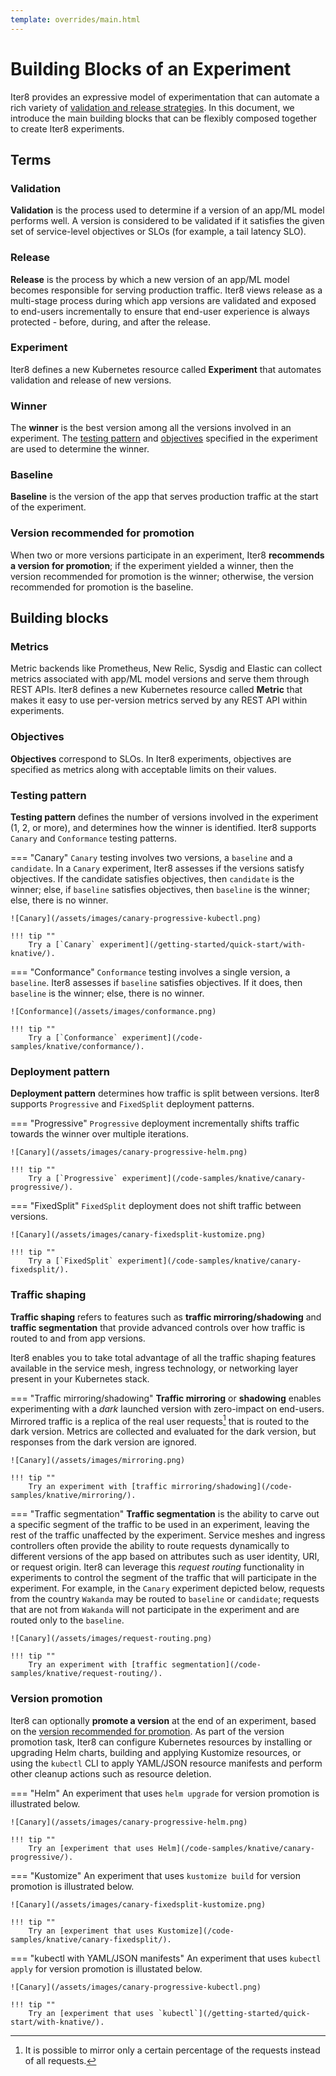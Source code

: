 ```yaml
---
template: overrides/main.html
---
```


# Building Blocks of an Experiment

Iter8 provides an expressive model of experimentation that can automate a rich variety of [validation and release strategies](/code-samples/knative/canary-progressive/). In this document, we introduce the main building blocks that can be flexibly composed together to create Iter8 experiments.

## Terms

### Validation

**Validation** is the process used to determine if a version of an app/ML model performs well. A version is considered to be validated if it satisfies the given set of service-level objectives or SLOs (for example, a tail latency SLO).

### Release

**Release** is the process by which a new version of an app/ML model becomes responsible for serving production traffic. Iter8 views release as a multi-stage process during which app versions are validated and exposed to end-users incrementally to ensure that end-user experience is always protected - before, during, and after the release.

### Experiment

Iter8 defines a new Kubernetes resource called **Experiment** that automates validation and release of new versions.

### Winner

The **winner** is the best version among all the versions involved in an experiment. The [testing pattern](#testing-pattern) and [objectives](#objectives) specified in the experiment are used to determine the winner.

### Baseline

**Baseline** is the version of the app that serves production traffic at the start of the experiment.

### Version recommended for promotion

When two or more versions participate in an experiment, Iter8 **recommends a version for promotion**; if the experiment yielded a winner, then the version recommended for promotion is the winner; otherwise, the version recommended for promotion is the baseline.

## Building blocks

### Metrics

Metric backends like Prometheus, New Relic, Sysdig and Elastic can collect metrics associated  with app/ML model versions and serve them through REST APIs. Iter8 defines a new Kubernetes resource called **Metric** that makes it easy to use per-version metrics served by any REST API within experiments.

### Objectives

**Objectives** correspond to SLOs. In Iter8 experiments, objectives are specified as metrics along with acceptable limits on their values.

### Testing pattern

**Testing pattern** defines the number of versions involved in the experiment (1, 2, or more), and determines how the winner is identified. Iter8 supports `Canary` and `Conformance` testing patterns.

=== "Canary"
    `Canary` testing involves two versions, a `baseline` and a `candidate`. In a `Canary` experiment, Iter8 assesses if the versions satisfy objectives. If the candidate satisfies objectives, then `candidate` is the winner; else, if `baseline` satisfies objectives, then `baseline` is the winner; else, there is no winner.

    ![Canary](/assets/images/canary-progressive-kubectl.png)

    !!! tip ""
        Try a [`Canary` experiment](/getting-started/quick-start/with-knative/).

=== "Conformance"
    `Conformance` testing involves a single version, a `baseline`. Iter8 assesses if `baseline` satisfies objectives. If it does, then `baseline` is the winner; else, there is no winner.

    ![Conformance](/assets/images/conformance.png)

    !!! tip ""
        Try a [`Conformance` experiment](/code-samples/knative/conformance/).

### Deployment pattern

**Deployment pattern** determines how traffic is split between versions. Iter8 supports `Progressive` and `FixedSplit` deployment patterns.

=== "Progressive"
    `Progressive` deployment incrementally shifts traffic towards the winner over multiple iterations.

    ![Canary](/assets/images/canary-progressive-helm.png)

    !!! tip ""
        Try a [`Progressive` experiment](/code-samples/knative/canary-progressive/).

=== "FixedSplit"
    `FixedSplit` deployment does not shift traffic between versions.

    ![Canary](/assets/images/canary-fixedsplit-kustomize.png)

    !!! tip ""
        Try a [`FixedSplit` experiment](/code-samples/knative/canary-fixedsplit/).

### Traffic shaping

**Traffic shaping** refers to features such as **traffic mirroring/shadowing** and **traffic segmentation** that provide advanced controls over how traffic is routed to and from app versions. 

Iter8 enables you to take total advantage of all the traffic shaping features available in the service mesh, ingress technology, or networking layer present in your Kubernetes stack.

=== "Traffic mirroring/shadowing"
    **Traffic mirroring** or **shadowing** enables experimenting with a *dark* launched version with zero-impact on end-users. Mirrored traffic is a replica of the real user requests[^1] that is routed to the dark version. Metrics are collected and evaluated for the dark version, but responses from the dark version are ignored.

    ![Canary](/assets/images/mirroring.png)

    !!! tip ""
        Try an experiment with [traffic mirroring/shadowing](/code-samples/knative/mirroring/).

=== "Traffic segmentation"
    **Traffic segmentation** is the ability to carve out a specific segment of the traffic to be used in an experiment, leaving the rest of the traffic unaffected by the experiment. Service meshes and ingress controllers often  provide the ability to route requests dynamically to different versions of the app based on attributes such as user identity, URI, or request origin. Iter8 can leverage this *request routing* functionality in experiments to control the segment of the traffic that will participate in the experiment. For example, in the `Canary` experiment depicted below, requests from the country `Wakanda` may be routed to `baseline` or `candidate`; requests that are not from `Wakanda` will not participate in the experiment and are routed only to the `baseline`.

    ![Canary](/assets/images/request-routing.png)

    !!! tip ""
        Try an experiment with [traffic segmentation](/code-samples/knative/request-routing/).


### Version promotion

Iter8 can optionally **promote a version** at the end of an experiment, based on the [version recommended for promotion](#version-recommended-for-promotion). As part of the version promotion task, Iter8 can configure Kubernetes resources by installing or upgrading Helm charts, building and applying Kustomize resources, or using the `kubectl` CLI to apply YAML/JSON resource manifests and perform other cleanup actions such as resource deletion.

=== "Helm"
    An experiment that uses `helm upgrade` for version promotion is illustrated below.

    ![Canary](/assets/images/canary-progressive-helm.png)

    !!! tip ""
        Try an [experiment that uses Helm](/code-samples/knative/canary-progressive/).

=== "Kustomize"
    An experiment that uses `kustomize build` for version promotion is illustrated below.

    ![Canary](/assets/images/canary-fixedsplit-kustomize.png)

    !!! tip ""
        Try an [experiment that uses Kustomize](/code-samples/knative/canary-fixedsplit/).

=== "kubectl with YAML/JSON manifests"
    An experiment that uses `kubectl apply` for version promotion is illustated below.

    ![Canary](/assets/images/canary-progressive-kubectl.png)

    !!! tip ""
        Try an [experiment that uses `kubectl`](/getting-started/quick-start/with-knative/).

<!-- 
??? example "Sample experiment"
    ```yaml linenums="1"
    apiVersion: iter8.tools/v2alpha2
    kind: Experiment
    metadata:
      name: quickstart-exp
    spec:
      # `sample-app` Knative service in `default` namespace is the target of this experiment
      target: default/sample-app
      # information about versions participating in this experiment
      versionInfo:         
        # every experiment has a baseline version
        # we will name it `current`
        baseline: 
          name: current
          variables:
          # `revision` variable is used for fetching metrics from Prometheus
          - name: revision 
            value: sample-app-v1 
          # `promote` variable is used by the finish task
          - name: promote
            value: baseline
        # candidate version(s) of the app
        # there is a single candidate in this experiment 
        # we will name it `candidate`
        candidates: 
        - name: candidate
          variables:
          - name: revision
            value: sample-app-v2
          - name: promote
            value: candidate 
      criteria:
        objectives: 
        # mean latency should be under 50 milliseconds
        - metric: iter8-knative/mean-latency
          upperLimit: 50
        # 95th percentile latency should be under 100 milliseconds
        - metric: iter8-knative/95th-percentile-tail-latency
          upperLimit: 100
        # error rate should be under 1%
        - metric: iter8-knative/error-rate
          upperLimit: "0.01"
      strategy:
        # canary testing => candidate `wins` if it satisfies objectives
        testingPattern: Canary
        # progressively shift traffic to candidate, assuming it satisfies objectives
        deploymentPattern: Progressive
        weights: # fine-tune traffic increments to candidate
          # candidate weight will not exceed 75 in any iteration
          maxCandidateWeight: 75
          # candidate weight will not increase by more than 20 in a single iteration
          maxCandidateWeightIncrement: 20
        actions:
          # run tasks under the `start` action at the start of an experiment   
          start:
          # the following task verifies that the `sample-app` Knative service in the `default` namespace is available and ready
          # it then updates the experiment resource with information needed to shift traffic between versions
          - task: knative/init-experiment
          # run tasks under the `finish` action at the end of an experiment   
          finish:
          # promote an app version
          # `https://raw.githubusercontent.com/iter8-tools/iter8/master/samples/knative/quickstart/candidate.yaml` will be applied if candidate satisfies objectives
          # `https://raw.githubusercontent.com/iter8-tools/iter8/master/samples/knative/quickstart/baseline.yaml` will be applied if candidate fails to satisfy objectives
          - task: common/exec # promote the winning version
            with:
              cmd: kubectl
              args:
              - "apply"
              - "-f"
              - "https://raw.githubusercontent.com/iter8-tools/iter8/master/samples/knative/quickstart/{{ .promote }}.yaml"
      duration: # 12 iterations, 20 seconds each
        intervalSeconds: 20
        iterationsPerLoop: 12
    ```

## How Iter8 runs an experiment
1. Iter8 determines if it is safe to start an experiment using its [concurrency policy](http://localhost:8000/usage/experiment/target/#concurrent-experiments).

2. When the experiment starts, Iter8 runs the tasks specified under `spec.actions.start` such as setting up or updating resources needed for the experiment.

3. During each iteration, Iter8 evaluates app versions based on `spec.criteria`, determines the winner, and optionally shifts traffic towards the winner.

4. When the experiment finishes, Iter8 runs tasks specified under `spec.actions.finish` such as version promotion.

## Experiment spec in-brief
A brief explanation of the key fields in an experiment spec is given below.

### spec.target

`spec.target` is a string that identifies the app under experimentation and determines which experiments can run concurrently.

### spec.versionInfo

`spec.versionInfo` is an object that describes the app versions involved in the experiment. Every experiment involves a `baseline` version, and may involve zero or more `candidates`.

### spec.criteria

`spec.criteria` is an object that specifies the metrics used for evaluating versions along with acceptable limits for their values.

### spec.strategy.testingPattern

`spec.strategy.testingPattern` is a string enum that determines the logic used to evaluate the app versions and determine the winner of the experiment. Iter8 supports two testing patterns, namely, `Canary` and `Conformance`.

### spec.strategy.deploymentPattern

`spec.strategy.deploymentPattern` is a string enum that determines if and how traffic is shifted during an experiment[^1]. Iter8 supports two deployment patterns, namely, `Progressive` and `FixedSplit`.

### spec.strategy.weights

`spec.strategy.weights` is an object with  two integer fields, namely, `maxCandidateWeight` and `maxCandidateWeightIncrement`, that can be used to fine-tune traffic increments to the candidate. This field is applicable only for `Progressive` experiments. `maxCandidateWeight` specifies the maximum candidate weight that can be set by Iter8 during an iteration. `maxCandidateWeightIncrement` specifies the maximum increase in candidate weight during a single iteration.

### spec.strategy.actions

An action is a sequence of tasks executed during an experiment. `spec.strategy.actions` is an object that can be used to specify `start` and `finish` actions that will be executed at the start and end of an experiment respectively.

### spec.duration

`spec.duration` is an object with two integer fields, namely, `iterationsPerLoop` and `intervalSeconds`. The former specifies the number of iterations in the experiment. The latter specifies the time interval in seconds between successive iterations.

[^1]: Traffic shifting is relevant only when an experiment involves two or more versions. `Conformance` testing experiments involve a single version. Hence, `spec.strategy.deploymentPattern` is ignored in these experiments.


## Realtime Observability

!!! abstract ""
    The  `iter8ctl` CLI enables you to observe an experiment in realtime. Use iter8ctl to observe metric values for each version, whether or not versions satisfy objectives, and the winner.


??? example "Sample output from iter8ctl"
    ```shell
    ****** Overview ******
    Experiment name: quickstart-exp
    Experiment namespace: default
    Target: default/sample-app
    Testing pattern: Canary
    Deployment pattern: Progressive

    ****** Progress Summary ******
    Experiment stage: Running
    Number of completed iterations: 3

    ****** Winner Assessment ******
    App versions in this experiment: [current candidate]
    Winning version: candidate
    Version recommended for promotion: candidate

    ****** Objective Assessment ******
    +--------------------------------+---------+-----------+
    |           OBJECTIVE            | CURRENT | CANDIDATE |
    +--------------------------------+---------+-----------+
    | mean-latency <= 50.000         | true    | true      |
    +--------------------------------+---------+-----------+
    | 95th-percentile-tail-latency   | true    | true      |
    | <= 100.000                     |         |           |
    +--------------------------------+---------+-----------+
    | error-rate <= 0.010            | true    | true      |
    +--------------------------------+---------+-----------+

    ****** Metrics Assessment ******
    +--------------------------------+---------+-----------+
    |             METRIC             | CURRENT | CANDIDATE |
    +--------------------------------+---------+-----------+
    | request-count                  | 429.334 |    16.841 |
    +--------------------------------+---------+-----------+
    | mean-latency (milliseconds)    |   0.522 |     0.712 |
    +--------------------------------+---------+-----------+
    | 95th-percentile-tail-latency   |   4.835 |     4.750 |
    | (milliseconds)                 |         |           |
    +--------------------------------+---------+-----------+
    | error-rate                     |   0.000 |     0.000 |
    +--------------------------------+---------+-----------+
    ```    

See [here](/getting-started/quick-start/with-knative/#7-observe-experiment) for an example of using `iter8ctl` to observe an experiment in realtime. -->

[^1]: It is possible to mirror only a certain percentage of the requests instead of all requests.